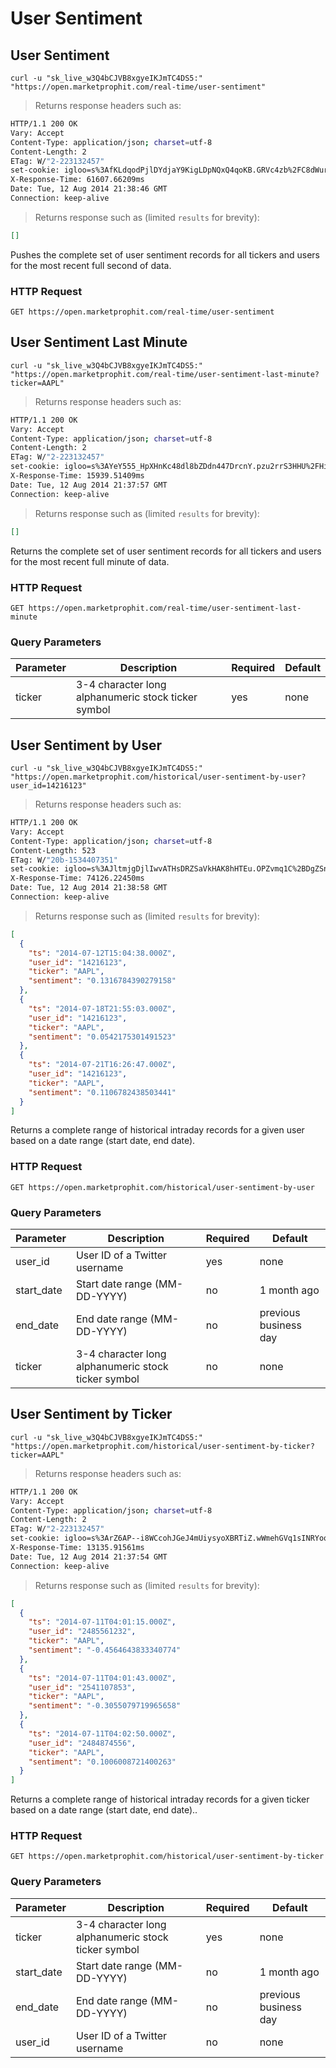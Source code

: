 
# User Sentiment


## User Sentiment

```shell
curl -u "sk_live_w3Q4bCJVB8xgyeIKJmTC4DS5:" "https://open.marketprophit.com/real-time/user-sentiment"
```

> Returns response headers such as:

```bash
HTTP/1.1 200 OK
Vary: Accept
Content-Type: application/json; charset=utf-8
Content-Length: 2
ETag: W/"2-223132457"
set-cookie: igloo=s%3AfKLdqodPjlDYdjaY9KigLDpNQxQ4qoKB.GRVc4zb%2FC8dWurKegLufS72GWrwZ%2Brj4nG2Oy%2BTlmTY; Path=/; Expires=Wed, 13 Aug 2014 21:38:46 GMT; HttpOnly
X-Response-Time: 61607.66209ms
Date: Tue, 12 Aug 2014 21:38:46 GMT
Connection: keep-alive


```

> Returns response such as (limited `results` for brevity):

```json
[]
```

Pushes the complete set of user sentiment records for all tickers and users for the most recent full second of data.

### HTTP Request

`GET https://open.marketprophit.com/real-time/user-sentiment`



## User Sentiment Last Minute

```shell
curl -u "sk_live_w3Q4bCJVB8xgyeIKJmTC4DS5:" "https://open.marketprophit.com/real-time/user-sentiment-last-minute?ticker=AAPL"
```

> Returns response headers such as:

```bash
HTTP/1.1 200 OK
Vary: Accept
Content-Type: application/json; charset=utf-8
Content-Length: 2
ETag: W/"2-223132457"
set-cookie: igloo=s%3AYeY555_HpXHnKc48dl8bZDdn447DrcnY.pzu2rrS3HHU%2FHi8L3eGpQ3oWe3E1FwdeaXVFeqSCg0U; Path=/; Expires=Wed, 13 Aug 2014 21:37:57 GMT; HttpOnly
X-Response-Time: 15939.51409ms
Date: Tue, 12 Aug 2014 21:37:57 GMT
Connection: keep-alive


```

> Returns response such as (limited `results` for brevity):

```json
[]
```

Returns the complete set of user sentiment records for all tickers and users for the most recent full minute of data.

### HTTP Request

`GET https://open.marketprophit.com/real-time/user-sentiment-last-minute`

### Query Parameters

Parameter | Description | Required | Default
--------- | ----------- | -------- | -------
ticker | 3-4 character long alphanumeric stock ticker symbol | yes | none


## User Sentiment by User

```shell
curl -u "sk_live_w3Q4bCJVB8xgyeIKJmTC4DS5:" "https://open.marketprophit.com/historical/user-sentiment-by-user?user_id=14216123"
```

> Returns response headers such as:

```bash
HTTP/1.1 200 OK
Vary: Accept
Content-Type: application/json; charset=utf-8
Content-Length: 523
ETag: W/"20b-1534407351"
set-cookie: igloo=s%3AJltmjgDjlIwvATHsDRZSaVkHAK8hHTEu.OPZvmq1C%2BDgZSniQ3ZSjRFOQscOYh5zTRPa8sm7kxnM; Path=/; Expires=Wed, 13 Aug 2014 21:38:58 GMT; HttpOnly
X-Response-Time: 74126.22450ms
Date: Tue, 12 Aug 2014 21:38:58 GMT
Connection: keep-alive


```

> Returns response such as (limited `results` for brevity):

```json
[
  {
    "ts": "2014-07-12T15:04:38.000Z",
    "user_id": "14216123",
    "ticker": "AAPL",
    "sentiment": "0.1316784390279158"
  },
  {
    "ts": "2014-07-18T21:55:03.000Z",
    "user_id": "14216123",
    "ticker": "AAPL",
    "sentiment": "0.0542175301491523"
  },
  {
    "ts": "2014-07-21T16:26:47.000Z",
    "user_id": "14216123",
    "ticker": "AAPL",
    "sentiment": "0.1106782438503441"
  }
]
```

Returns a complete range of historical intraday records for a given user based on a date range (start date, end date).

### HTTP Request

`GET https://open.marketprophit.com/historical/user-sentiment-by-user`

### Query Parameters

Parameter | Description | Required | Default
--------- | ----------- | -------- | -------
user_id | User ID of a Twitter username | yes | none
start_date | Start date range (MM-DD-YYYY) | no | 1 month ago
end_date | End date range (MM-DD-YYYY) | no | previous business day
ticker | 3-4 character long alphanumeric stock ticker symbol | no | none



## User Sentiment by Ticker

```shell
curl -u "sk_live_w3Q4bCJVB8xgyeIKJmTC4DS5:" "https://open.marketprophit.com/historical/user-sentiment-by-ticker?ticker=AAPL"
```

> Returns response headers such as:

```bash
HTTP/1.1 200 OK
Vary: Accept
Content-Type: application/json; charset=utf-8
Content-Length: 2
ETag: W/"2-223132457"
set-cookie: igloo=s%3ArZ6AP--i8WCcohJGeJ4mUiysyoXBRTiZ.wWmehGVq1sINRYooopRK%2FXbhWPeO3MciUKtGfHXlN3I; Path=/; Expires=Wed, 13 Aug 2014 21:37:54 GMT; HttpOnly
X-Response-Time: 13135.91561ms
Date: Tue, 12 Aug 2014 21:37:54 GMT
Connection: keep-alive


```

> Returns response such as (limited `results` for brevity):

```json
[
  {
    "ts": "2014-07-11T04:01:15.000Z",
    "user_id": "2485561232",
    "ticker": "AAPL",
    "sentiment": "-0.4564643833340774"
  },
  {
    "ts": "2014-07-11T04:01:43.000Z",
    "user_id": "2541107853",
    "ticker": "AAPL",
    "sentiment": "-0.3055079719965658"
  },
  {
    "ts": "2014-07-11T04:02:50.000Z",
    "user_id": "2484874556",
    "ticker": "AAPL",
    "sentiment": "0.1006008721400263"
  }
]
```

Returns a complete range of historical intraday records for a given ticker based on a date range (start date, end date)..

### HTTP Request

`GET https://open.marketprophit.com/historical/user-sentiment-by-ticker`

### Query Parameters

Parameter | Description | Required | Default
--------- | ----------- | -------- | -------
ticker | 3-4 character long alphanumeric stock ticker symbol | yes | none
start_date | Start date range (MM-DD-YYYY) | no | 1 month ago
end_date | End date range (MM-DD-YYYY) | no | previous business day
user_id | User ID of a Twitter username | no | none

